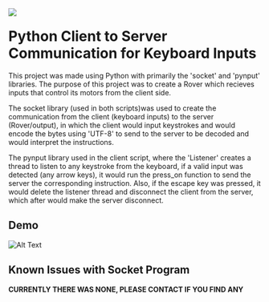 
<img align="left" src="https://i.imgur.com/fUMdZvH.png">

# Python Client to Server Communication for Keyboard Inputs

This project was made using Python with primarily the 'socket' and 'pynput' libraries. The purpose of this project was to create a Rover which recieves inputs that control its motors from the client side.

The socket library (used in both scripts)was used to create the communication from the client (keyboard inputs) to the server (Rover/output), in which the client would input keystrokes and would encode the bytes using 'UTF-8' to send to the server to be decoded and would interpret the instructions. 

The pynput library used in the client script, where the 'Listener' creates a thread to listen to any keystroke from the keyboard, if a valid input was detected (any arrow keys), it would run the press_on function to send the server the corresponding instruction. Also, if the escape key was pressed, it would delete the listener thread and disconnect the client from the server, which after would make the server disconnect.


## Demo

![Alt Text](https://i.imgur.com/LuEhEHd.gif "Python socket script controller-to-Rover")

## Known Issues with Socket Program

**CURRENTLY THERE WAS NONE, PLEASE CONTACT IF YOU FIND ANY**


